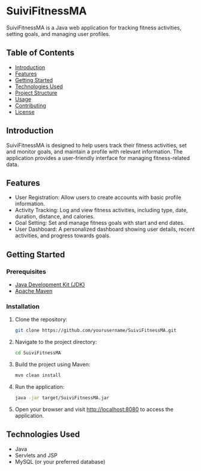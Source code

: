 # SuiviFitnessMA

SuiviFitnessMA is a Java web application for tracking fitness activities, setting goals, and managing user profiles.

## Table of Contents
- [Introduction](#introduction)
- [Features](#features)
- [Getting Started](#getting-started)
- [Technologies Used](#technologies-used)
- [Project Structure](#project-structure)
- [Usage](#usage)
- [Contributing](#contributing)
- [License](#license)

## Introduction

SuiviFitnessMA is designed to help users track their fitness activities, set and monitor goals, and maintain a profile with relevant information. The application provides a user-friendly interface for managing fitness-related data.

## Features

- User Registration: Allow users to create accounts with basic profile information.
- Activity Tracking: Log and view fitness activities, including type, date, duration, distance, and calories.
- Goal Setting: Set and manage fitness goals with start and end dates.
- User Dashboard: A personalized dashboard showing user details, recent activities, and progress towards goals.

## Getting Started

### Prerequisites

- [Java Development Kit (JDK)](https://www.oracle.com/java/technologies/javase-downloads.html)
- [Apache Maven](https://maven.apache.org/)

### Installation

1. Clone the repository:

    ```bash
    git clone https://github.com/yourusername/SuiviFitnessMA.git
    ```

2. Navigate to the project directory:

    ```bash
    cd SuiviFitnessMA
    ```

3. Build the project using Maven:

    ```bash
    mvn clean install
    ```

4. Run the application:

    ```bash
    java -jar target/SuiviFitnessMA.jar
    ```

5. Open your browser and visit [http://localhost:8080](http://localhost:8080) to access the application.

## Technologies Used

- Java
- Servlets and JSP
- MySQL (or your preferred database)


